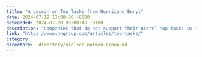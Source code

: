```yaml
---
title: "A Lesson on Top Tasks from Hurricane Beryl"
date: 2024-07-19 17:00:00 +0000
dateadded: 2024-07-20 00:00:49 +0100
description: "Companies that do not support their users’ top tasks in a crisis fail their users and their reason for existence."
link: "https://www.nngroup.com/articles/top-tasks/"
category:
directory: _directory/nielsen-norman-group.md
---
```

